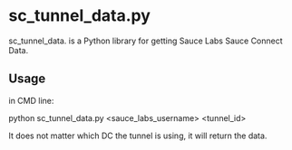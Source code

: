 # sc_tunnel_data.py

sc_tunnel_data. is a Python library for getting Sauce Labs Sauce Connect Data.

## Usage

in CMD line:

python sc_tunnel_data.py <sauce_labs_username> <tunnel_id>

It does not matter which DC the tunnel is using, it will return the data.
